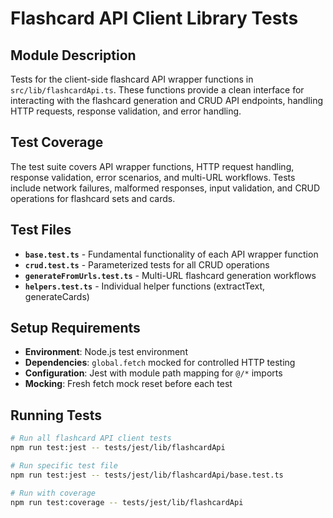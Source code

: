 # Flashcard API Client Library Tests

## Module Description

Tests for the client-side flashcard API wrapper functions in `src/lib/flashcardApi.ts`. These functions provide a clean interface for interacting with the flashcard generation and CRUD API endpoints, handling HTTP requests, response validation, and error handling.

## Test Coverage

The test suite covers API wrapper functions, HTTP request handling, response validation, error scenarios, and multi-URL workflows. Tests include network failures, malformed responses, input validation, and CRUD operations for flashcard sets and cards.

## Test Files

- **`base.test.ts`** - Fundamental functionality of each API wrapper function
- **`crud.test.ts`** - Parameterized tests for all CRUD operations
- **`generateFromUrls.test.ts`** - Multi-URL flashcard generation workflows
- **`helpers.test.ts`** - Individual helper functions (extractText, generateCards)

## Setup Requirements

- **Environment**: Node.js test environment
- **Dependencies**: `global.fetch` mocked for controlled HTTP testing
- **Configuration**: Jest with module path mapping for `@/*` imports
- **Mocking**: Fresh fetch mock reset before each test

## Running Tests

```bash
# Run all flashcard API client tests
npm run test:jest -- tests/jest/lib/flashcardApi

# Run specific test file
npm run test:jest -- tests/jest/lib/flashcardApi/base.test.ts

# Run with coverage
npm run test:coverage -- tests/jest/lib/flashcardApi
```